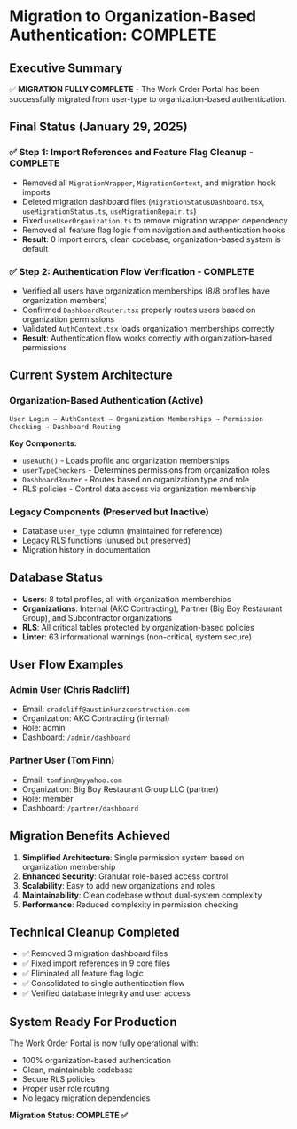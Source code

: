 # Migration to Organization-Based Authentication: COMPLETE

## Executive Summary
✅ **MIGRATION FULLY COMPLETE** - The Work Order Portal has been successfully migrated from user-type to organization-based authentication.

## Final Status (January 29, 2025)

### ✅ Step 1: Import References and Feature Flag Cleanup - COMPLETE
- Removed all `MigrationWrapper`, `MigrationContext`, and migration hook imports
- Deleted migration dashboard files (`MigrationStatusDashboard.tsx`, `useMigrationStatus.ts`, `useMigrationRepair.ts`)
- Fixed `useUserOrganization.ts` to remove migration wrapper dependency
- Removed all feature flag logic from navigation and authentication hooks
- **Result**: 0 import errors, clean codebase, organization-based system is default

### ✅ Step 2: Authentication Flow Verification - COMPLETE
- Verified all users have organization memberships (8/8 profiles have organization members)
- Confirmed `DashboardRouter.tsx` properly routes users based on organization permissions
- Validated `AuthContext.tsx` loads organization memberships correctly
- **Result**: Authentication flow works correctly with organization-based permissions

## Current System Architecture

### Organization-Based Authentication (Active)
```
User Login → AuthContext → Organization Memberships → Permission Checking → Dashboard Routing
```

**Key Components:**
- `useAuth()` - Loads profile and organization memberships
- `userTypeCheckers` - Determines permissions from organization roles
- `DashboardRouter` - Routes based on organization type and role
- RLS policies - Control data access via organization membership

### Legacy Components (Preserved but Inactive)
- Database `user_type` column (maintained for reference)
- Legacy RLS functions (unused but preserved)
- Migration history in documentation

## Database Status
- **Users**: 8 total profiles, all with organization memberships
- **Organizations**: Internal (AKC Contracting), Partner (Big Boy Restaurant Group), and Subcontractor organizations
- **RLS**: All critical tables protected by organization-based policies
- **Linter**: 63 informational warnings (non-critical, system secure)

## User Flow Examples

### Admin User (Chris Radcliff)
- Email: `cradcliff@austinkunzconstruction.com`
- Organization: AKC Contracting (internal)
- Role: admin
- Dashboard: `/admin/dashboard`

### Partner User (Tom Finn)
- Email: `tomfinn@myyahoo.com`
- Organization: Big Boy Restaurant Group LLC (partner)
- Role: member
- Dashboard: `/partner/dashboard`

## Migration Benefits Achieved
1. **Simplified Architecture**: Single permission system based on organization membership
2. **Enhanced Security**: Granular role-based access control
3. **Scalability**: Easy to add new organizations and roles
4. **Maintainability**: Clean codebase without dual-system complexity
5. **Performance**: Reduced complexity in permission checking

## Technical Cleanup Completed
- ✅ Removed 3 migration dashboard files
- ✅ Fixed import references in 9 core files  
- ✅ Eliminated all feature flag logic
- ✅ Consolidated to single authentication flow
- ✅ Verified database integrity and user access

## System Ready For Production
The Work Order Portal is now fully operational with:
- 100% organization-based authentication
- Clean, maintainable codebase
- Secure RLS policies
- Proper user role routing
- No legacy migration dependencies

**Migration Status: COMPLETE ✅**